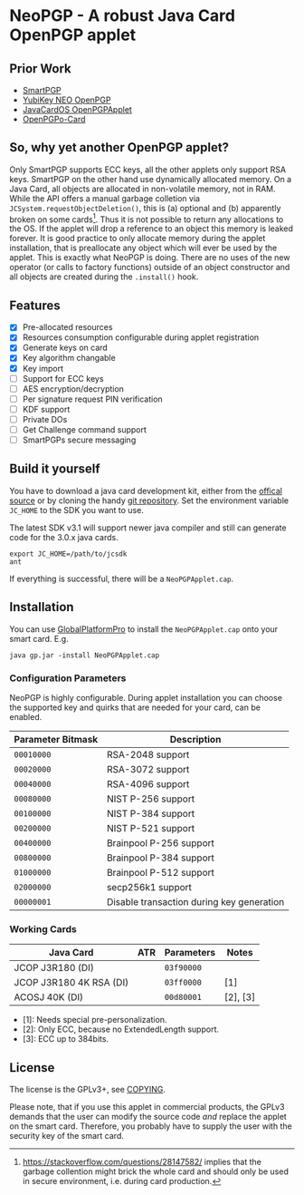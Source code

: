 # NeoPGP - A robust Java Card OpenPGP applet

## Prior Work
* [SmartPGP](https://github.com/github-af/SmartPGP)
* [YubiKey NEO OpenPGP](https://github.com/Yubico/ykneo-openpgp)
* [JavaCardOS OpenPGPApplet](https://github.com/JavaCardOS/OpenPGPApplet)
* [OpenPGPo-Card](https://github.com/FluffyKaon/OpenPGP-Card)


## So, why yet another OpenPGP applet?

Only SmartPGP supports ECC keys, all the other applets only support RSA keys.
SmartPGP on the other hand use dynamically allocated memory. On a Java Card,
all objects are allocated in non-volatile memory, not in RAM. While the API
offers a manual garbage colletion via `JCSystem.requestObjectDeletion()`, this
is (a) optional and (b) apparently broken on some cards[^1]. Thus it is not
possible to return any allocations to the OS. If the applet will drop a
reference to an object this memory is leaked forever. It is good practice to
only allocate memory during the applet installation, that is preallocate any
object which will ever be used by the applet. This is exactly what NeoPGP is
doing. There are no uses of the new operator (or calls to factory functions)
outside of an object constructor and all objects are created during the
`.install()` hook.

[^1]: https://stackoverflow.com/questions/28147582/ implies that the garbage
    collention might brick the whole card and should only be used in secure
    environment, i.e. during card production.


## Features

- [x] Pre-allocated resources
- [x] Resources consumption configurable during applet registration
- [x] Generate keys on card
- [x] Key algorithm changable
- [x] Key import
- [ ] Support for ECC keys
- [ ] AES encryption/decryption
- [ ] Per signature request PIN verification
- [ ] KDF support
- [ ] Private DOs
- [ ] Get Challenge command support
- [ ] SmartPGPs secure messaging

## Build it yourself

You have to download a java card development kit, either from the [offical
source](https://www.oracle.com/java/technologies/javacard-downloads.html) or
by cloning the handy [git
repository](https://github.com/martinpaljak/oracle_javacard_sdks). Set the
environment variable `JC_HOME` to the SDK you want to use.

The latest SDK v3.1 will support newer java compiler and still can generate
code for the 3.0.x java cards.

```
export JC_HOME=/path/to/jcsdk
ant
```

If everything is successful, there will be a `NeoPGPApplet.cap`.


## Installation

You can use
[GlobalPlatformPro](https://github.com/martinpaljak/GlobalPlatformPro) to
install the `NeoPGPApplet.cap` onto your smart card. E.g.

```
java gp.jar -install NeoPGPApplet.cap
```

### Configuration Parameters

NeoPGP is highly configurable. During applet installation you can choose the
supported key and quirks that are needed for your card, can be enabled.

| Parameter Bitmask | Description             |
| ----------------- | ----------------------- |
|        `00010000` | RSA-2048 support        |
|        `00020000` | RSA-3072 support        |
|        `00040000` | RSA-4096 support        |
|        `00080000` | NIST P-256 support      |
|        `00100000` | NIST P-384 support      |
|        `00200000` | NIST P-521 support      |
|        `00400000` | Brainpool P-256 support |
|        `00800000` | Brainpool P-384 support |
|        `01000000` | Brainpool P-512 support |
|        `02000000` | secp256k1 support       |
|        `00000001` | Disable transaction during key generation |

### Working Cards

| Java Card               | ATR | Parameters | Notes |
| ----------------------- | --- | ---------- | ----- |
| JCOP J3R180 (DI)        |     | `03f90000` | |
| JCOP J3R180 4K RSA (DI) |     | `03ff0000` | [1] |
| ACOSJ 40K (DI)          |     | `00d80001` | [2], [3] |

- [1]: Needs special pre-personalization.
- [2]: Only ECC, because no ExtendedLength support.
- [3]: ECC up to 384bits.

## License

The license is the GPLv3+, see [COPYING](COPYING).

Please note, that if you use this applet in commercial products, the GPLv3
demands that the user can modify the source code *and* replace the applet on the
smart card. Therefore, you probably have to supply the user with the security
key of the smart card.
